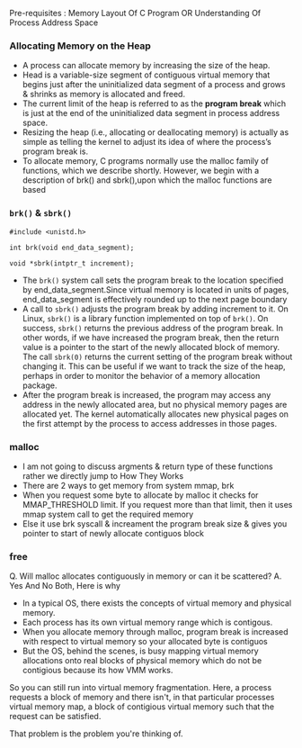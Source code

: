 Pre-requisites : Memory Layout Of C Program OR Understanding Of Process Address Space 

### Allocating Memory on the Heap

- A process can allocate memory by increasing the size of the heap.
- Head is a variable-size segment of contiguous virtual memory that  begins just after the uninitialized data segment of a process and grows & shrinks as memory is allocated and freed. 
- The current limit of the heap is referred to as the **program break** which is just at the end of the uninitialized data segment in process address space.
- Resizing the heap (i.e., allocating or deallocating memory) is actually as simple as telling the kernel to adjust its idea of  where the process’s program break is.
- To allocate memory, C programs normally use the malloc family of functions, which we describe shortly. However, we begin with a description of brk() and sbrk(),upon which the malloc functions are based 

### `brk()` & `sbrk()`

```
#include <unistd.h>

int brk(void end_data_segment); 

void *sbrk(intptr_t increment); 
```

- The `brk()` system   call   sets   the   program   break   to   the   location   specified   by end_data_segment.Since virtual memory is located in units of pages, end_data_segment is effectively rounded up to the next page boundary
- A call to `sbrk()` adjusts the program break by adding increment to it. On Linux, `sbrk()` is a library function implemented on top of `brk()`. On  success,  `sbrk()`  returns  the  previous address  of  the  program  break.  In  other  words, if we have increased the program break, then the return value is a pointer to the start of the newly allocated block of memory. The  call  `sbrk(0)` returns  the  current  setting  of  the  program  break  without changing it. This can be useful if we want to track the size of the heap, perhaps in order to monitor the behavior of a memory allocation package.
- After the program break is increased, the program may access any address in the newly allocated area, but no physical memory pages are allocated yet. The kernel automatically allocates new physical pages on the first attempt by the process to access addresses in those pages.

### malloc 

- I am not going to discuss argments & return type of these functions rather we directly jump to How They Works
- There are 2 ways to get memory from system mmap, brk
- When you request some byte to allocate by malloc it checks for MMAP_THRESHOLD limit. If you request more than that limit, then it uses mmap system call to get the required memory 
- Else it use brk syscall & increament the program break size & gives you pointer to start of newly allocate contiguos block

### free


Q. Will malloc allocates contiguously in memory or can it be scattered?
A. Yes And No Both, Here is why
- In a typical OS, there exists the concepts of virtual memory and physical memory.
- Each process has its own virtual memory range which is contigous.
- When you allocate memory through malloc, program break is increased with respect to virtual memory so your allocated byte is contiguos
- But the OS, behind the scenes, is busy mapping virtual memory allocations onto real blocks of physical memory which do not be contigious because its how VMM works.




So you can still run into virtual memory fragmentation. Here, a process requests a block of memory and there isn't, in that particular processes virtual memory map, a block of contigious virtual memory such that the request can be satisfied.

That problem is the problem you're thinking of.
